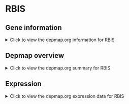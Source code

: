 <h1>RBIS</h1>

<h2>Gene information</h2>
<details>
  <summary>Click to view the depmap.org information for RBIS</summary>
  <p><a href="https://depmap.org/portal/gene/RBIS?tab=about" target="_BLANK">Open page in a new tab...</a></p>
  <iframe src="https://depmap.org/portal/gene/RBIS?tab=about" style="border:none;width:100%;height:800px"></iframe>
</details>

<h2>Depmap overview</h2>
<details>
  <summary>Click to view the depmap.org summary for RBIS</summary>
  <p><a href="https://depmap.org/portal/gene/RBIS?tab=overview" target="_BLANK">Open page in a new tab...</a></p>
  <iframe src="https://depmap.org/portal/gene/RBIS?tab=overview" style="border:none;width:100%;height:800px"></iframe>
</details>

<h2>Expression</h2>
<details>
  <summary>Click to view the depmap.org expression data for RBIS</summary>
  <p><a href="https://depmap.org/portal/gene/RBIS?tab=characterization" target="_BLANK">Open page in a new tab...</a></p>
  <iframe src="https://depmap.org/portal/gene/RBIS?tab=characterization" style="border:none;width:100%;height:800px"></iframe>
</details>


<!--
<h2>Reactome Pathway diagram</h2>
<details>
  <summary>Click to view the Reactome pathway for RBIS</summary>
  <p><a href="PURL" target="_BLANK">Open page in a new tab...</a></p>
  PNAME
</details>
-->



